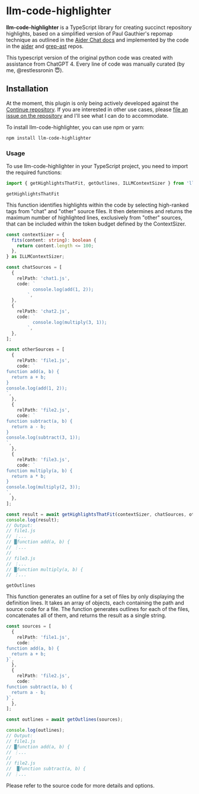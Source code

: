 # llm-code-highlighter

**llm-code-highlighter** is a TypeScript library for creating succinct repository highlights, based on a simplified version of Paul Gauthier's repomap technique as outlined in the [Aider Chat docs](https://aider.chat/docs/repomap.html) and implemented by the code in the [aider](https://github.com/paul-gauthier/aider) and [grep-ast](https://github.com/paul-gauthier/grep-ast) repos.

This typescript version of the original python code was created with assistance from ChatGPT 4. Every line of code was manually curated (by me, @restlessronin 😇).

## Installation

At the moment, this plugin is only being actively developed against the [Continue repository](https://github.com/continuedev/continue). If you are interested in other use cases, please [file an issue on the repository](https://github.com/restlessronin/llm-code-highlighter/issues) and I'll see what I can do to accommodate.

To install llm-code-highlighter, you can use npm or yarn:

```bash
npm install llm-code-highlighter
```

### Usage

To use llm-code-highlighter in your TypeScript project, you need to import the required functions:

```typescript
import { getHighlightsThatFit, getOutlines, ILLMContextSizer } from 'llm-code-highlighter';
```

`getHighlightsThatFit`

This function identifies highlights within the code by selecting high-ranked tags from "chat" and "other" source files. It then determines and returns the maximum number of highlighted lines, exclusively from "other" sources, that can be included within the token budget defined by the ContextSizer.

```typescript
const contextSizer = {
  fits(content: string): boolean {
    return content.length <= 100;
  },
} as ILLMContextSizer;

const chatSources = [
  {
    relPath: 'chat1.js',
    code: `
          console.log(add(1, 2));
        `,
  },
  {
    relPath: 'chat2.js',
    code: `
          console.log(multiply(3, 1));
        `,
  },
];

const otherSources = [
  {
    relPath: 'file1.js',
    code: `
function add(a, b) {
  return a + b;
}
console.log(add(1, 2));
`,
  },
  {
    relPath: 'file2.js',
    code: `
function subtract(a, b) {
  return a - b;
}
console.log(subtract(3, 1));
`,
  },
  {
    relPath: 'file3.js',
    code: `
function multiply(a, b) {
  return a * b;
}
console.log(multiply(2, 3));
`,
  },
];

const result = await getHighlightsThatFit(contextSizer, chatSources, otherSources);
console.log(result);
// Output:
// file1.js
// ⋮...
// █function add(a, b) {
// ⋮...
//
// file3.js
// ⋮...
// █function multiply(a, b) {
// ⋮...
```

`getOutlines`

This function generates an outline for a set of files by only displaying the definition lines. It takes an array of objects, each containing the path and source code for a file. The function generates outlines for each of the files, concatenates all of them, and returns the result as a single string.

```typescript
const sources = [
  {
    relPath: 'file1.js',
    code: `
function add(a, b) {
  return a + b;
}`,
  },
  {
    relPath: 'file2.js',
    code: `
function subtract(a, b) {
  return a - b;
}`,
  },
];

const outlines = await getOutlines(sources);

console.log(outlines);
// Output:
// file1.js
// █function add(a, b) {
// ⋮...
//
// file2.js
//  █function subtract(a, b) {
// ⋮...
```

Please refer to the source code for more details and options.
